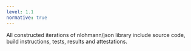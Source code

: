 ```yaml
---
level: 1.1
normative: true
---
```


All constructed iterations of nlohmann/json library include source code, build instructions, tests, results and attestations.
